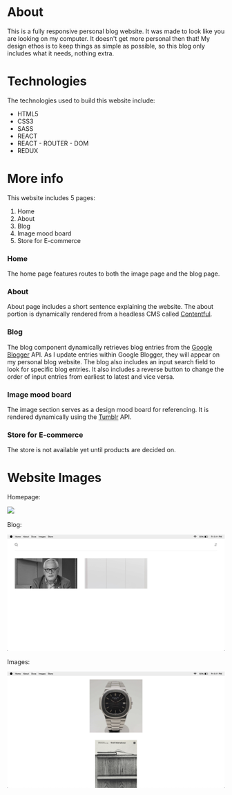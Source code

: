 # About

This is a fully responsive personal blog website. It was made to look like you are looking on my computer. It doesn't get more personal then that! My design ethos is to keep things as simple as possible, so this blog only includes what it needs, nothing extra.

# Technologies

The technologies used to build this website include:

- HTML5
- CSS3
- SASS
- REACT
- REACT - ROUTER - DOM
- REDUX

# More info

This website includes 5 pages:

1. Home
2. About
3. Blog
4. Image mood board
5. Store for E-commerce

### Home

The home page features routes to both the image page and the blog page.

### About

About page includes a short sentence explaining the website. The about portion is dynamically rendered from a headless CMS called [Contentful](https://www.contentful.com).

### Blog

The blog component dynamically retrieves blog entries from the [Google Blogger](https://developers.google.com/blogger/docs/3.0/using) API. As I update entries within Google Blogger, they will appear on my personal blog website. The blog also includes an input search field to look for specific blog entries. It also includes a reverse button to change the order of input entries from earliest to latest and vice versa.

### Image mood board

The image section serves as a design mood board for referencing. It is rendered dynamically using the [Tumblr](https://www.tumblr.com/docs/en/api/v2) API.

### Store for E-commerce

The store is not available yet until products are decided on.

# Website Images

Homepage:

![](images/Home.png)

Blog: 

![](images/blog.png)

Images: 

![](images/images.png)

